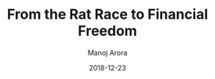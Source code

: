 ---
layout: post
title: "From the Rat Race to Financial Freedom"
book: from-the-rat-race-to-financial-freedom
author:
  - Manoj Arora
type: "kindle"
date: 2018-12-23
tags:
  - finance
  - indian
rating: 4
review: false
other:
  isbn: 9788184954005
  pages: 308
---